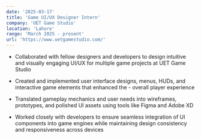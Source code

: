 ```yaml
---
date: '2025-03-17'
title: 'Game UI/UX Designer Intern'
company: 'UET Game Studio'
location: 'Lahore'
range: 'March 2025 - present'
url: 'https://www.uetgamestudio.com/'
---
```


- Collaborated with fellow designers and developers to design intuitive and visually engaging UI/UX for multiple game projects at UET Game Studio

- Created and implemented user interface designs, menus, HUDs, and interactive game elements that enhanced the - overall player experience

- Translated gameplay mechanics and user needs into wireframes, prototypes, and polished UI assets using tools like Figma and Adobe XD

- Worked closely with developers to ensure seamless integration of UI components into game engines while maintaining design consistency and responsiveness across devices
